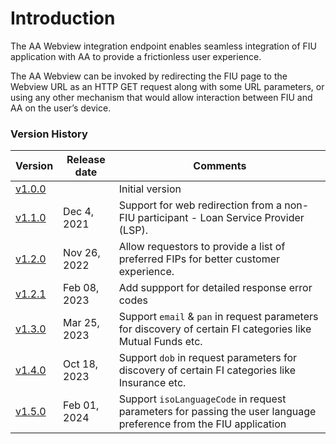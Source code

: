 # Introduction

The AA Webview integration endpoint enables seamless integration of FIU application with AA to provide a frictionless user experience.

The AA Webview can be invoked by redirecting the FIU page to the Webview URL as an HTTP GET request along with some URL parameters, or using any other mechanism that would allow interaction between FIU and AA on the user’s device.

### Version History

| Version                                                                  | Release date | Comments                                                                                                    |
| ------------------------------------------------------------------------ | ------------ | ----------------------------------------------------------------------------------------------------------- |
| [v1.0.0](https://sahamati.gitbook.io/aa-redirection-guidelines/v/1.0.0/) |              | Initial version                                                                                             |
| [v1.1.0](https://sahamati.gitbook.io/aa-redirection-guidelines/v/1.1.0/) | Dec 4, 2021  | Support for web redirection from a non-FIU participant - Loan Service Provider (LSP).                       |
| [v1.2.0](https://sahamati.gitbook.io/aa-redirection-guidelines/v/1.2.0/) | Nov 26, 2022 | Allow requestors to provide a list of preferred FIPs for better customer experience.                        |
| [v1.2.1](https://sahamati.gitbook.io/aa-redirection-guidelines/v/1.2.1/) | Feb 08, 2023 | Add suppport for detailed response error codes                                                              |
| [v1.3.0](https://sahamati.gitbook.io/aa-redirection-guidelines/v/1.3.0/) | Mar 25, 2023 | Support `email` & `pan` in request parameters for discovery of certain FI categories like Mutual Funds etc. |
| [v1.4.0](https://sahamati.gitbook.io/aa-redirection-guidelines/v/1.4.0/) | Oct 18, 2023 | Support `dob` in request parameters for discovery of certain FI categories like Insurance etc.              |
| [v1.5.0](https://sahamati.gitbook.io/aa-redirection-guidelines/v/1.5.0/) | Feb 01, 2024 | Support `isoLanguageCode` in request parameters for passing the user language preference from the FIU application    |
